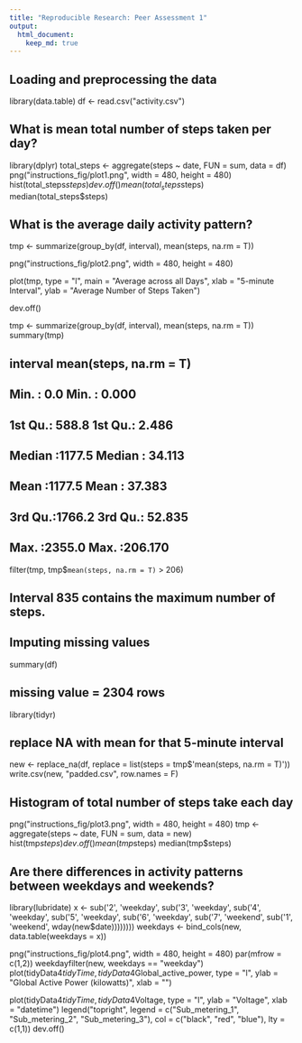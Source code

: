 ```yaml
---
title: "Reproducible Research: Peer Assessment 1"
output: 
  html_document:
    keep_md: true
---
```



## Loading and preprocessing the data
library(data.table)
df <- read.csv("activity.csv")

## What is mean total number of steps taken per day?
library(dplyr)
total_steps <- aggregate(steps ~ date, FUN = sum, data = df)
png("instructions_fig/plot1.png", width = 480, height = 480)
  hist(total_steps$steps)
dev.off()
mean(total_steps$steps)
median(total_steps$steps)

## What is the average daily activity pattern?
tmp <- summarize(group_by(df, interval), mean(steps, na.rm = T))

png("instructions_fig/plot2.png", width = 480, height = 480)
  
  plot(tmp, type = "l", 
       main = "Average across all Days",
       xlab = "5-minute Interval",
       ylab = "Average Number of Steps Taken")
  
dev.off()

tmp <- summarize(group_by(df, interval), mean(steps, na.rm = T))
summary(tmp)
## interval      mean(steps, na.rm = T)
## Min.   :   0.0   Min.   :  0.000       
## 1st Qu.: 588.8   1st Qu.:  2.486       
## Median :1177.5   Median : 34.113       
## Mean   :1177.5   Mean   : 37.383       
## 3rd Qu.:1766.2   3rd Qu.: 52.835       
## Max.   :2355.0   Max.   :206.170 

filter(tmp, tmp$`mean(steps, na.rm = T)` > 206)
## Interval 835 contains the maximum number of steps.

## Imputing missing values

summary(df)
## missing value = 2304 rows
library(tidyr)
## replace NA with mean for that 5-minute interval
new <- replace_na(df, replace = list(steps = tmp$'mean(steps, na.rm = T)'))
write.csv(new, "padded.csv", row.names = F)
## Histogram of total number of steps take each day
png("instructions_fig/plot3.png", width = 480, height = 480)
  tmp <- aggregate(steps ~ date, FUN = sum, data = new)
  hist(tmp$steps)
dev.off()
mean(tmp$steps)
median(tmp$steps)
## Are there differences in activity patterns between weekdays and weekends?
library(lubridate)
x <- sub('2', 'weekday',
        sub('3', 'weekday',
            sub('4', 'weekday',
                sub('5', 'weekday',
                    sub('6', 'weekday',
                        sub('7', 'weekend', 
                            sub('1', 'weekend',
                                wday(new$date))))))))
weekdays <- bind_cols(new, data.table(weekdays = x))

png("instructions_fig/plot4.png", width = 480, height = 480)
  par(mfrow = c(1,2))
  weekdayfilter(new, weekdays == "weekday")
    plot(tidyData4$tidyTime, tidyData4$Global_active_power, 
       type = "l", 
       ylab = "Global Active Power (kilowatts)", 
       xlab = "")
  
  plot(tidyData4$tidyTime, tidyData4$Voltage, 
       type = "l", 
       ylab = "Voltage", 
       xlab = "datetime")
    legend("topright", 
         legend = c("Sub_metering_1", "Sub_metering_2", "Sub_metering_3"), 
         col = c("black", "red", "blue"), 
         lty = c(1,1))
dev.off()
